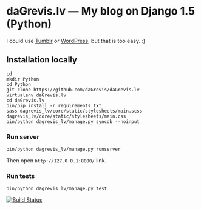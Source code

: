 # daGrevis.lv — My blog on Django 1.5 (Python)

I could use [Tumblr](tumblr.com) or [WordPress](http://wordpress.org/), but that is too easy. :)

## Installation locally

    cd
    mkdir Python
    cd Python
    git clone https://github.com/daGrevis/daGrevis.lv
    virtualenv daGrevis.lv
    cd daGrevis.lv
    bin/pip install -r requirements.txt
    sass dagrevis_lv/core/static/stylesheets/main.scss dagrevis_lv/core/static/stylesheets/main.css
    bin/python dagrevis_lv/manage.py syncdb --noinput

### Run server

    bin/python dagrevis_lv/manage.py runserver

Then open `http://127.0.0.1:8000/` link.

### Run tests

    bin/python dagrevis_lv/manage.py test

[![Build Status](https://travis-ci.org/daGrevis/daGrevis.lv.png?branch=master)](https://travis-ci.org/daGrevis/daGrevis.lv)
